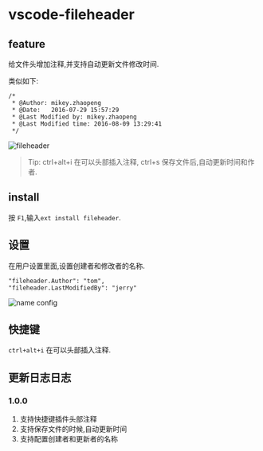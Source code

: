 # vscode-fileheader

## feature

给文件头增加注释,并支持自动更新文件修改时间.

类似如下:

```
/*
 * @Author: mikey.zhaopeng
 * @Date:   2016-07-29 15:57:29
 * @Last Modified by: mikey.zhaopeng
 * @Last Modified time: 2016-08-09 13:29:41
 */
```

![fileheader](https://github.com/zhaopengme/vscode-fileheader/raw/master/fileheader.gif)

> Tip: ctrl+alt+i 在可以头部插入注释, ctrl+s 保存文件后,自动更新时间和作者.

## install

按 `F1`,输入`ext install fileheader`.

## 设置

在用户设置里面,设置创建者和修改者的名称.

```
"fileheader.Author": "tom",
"fileheader.LastModifiedBy": "jerry"
```

![name config](https://github.com/zhaopengme/vscode-fileheader/raw/master/name.jpg)

## 快捷键

`ctrl+alt+i` 在可以头部插入注释.

## 更新日志日志

### 1.0.0

1. 支持快捷键插件头部注释
2. 支持保存文件的时候,自动更新时间
3. 支持配置创建者和更新者的名称

